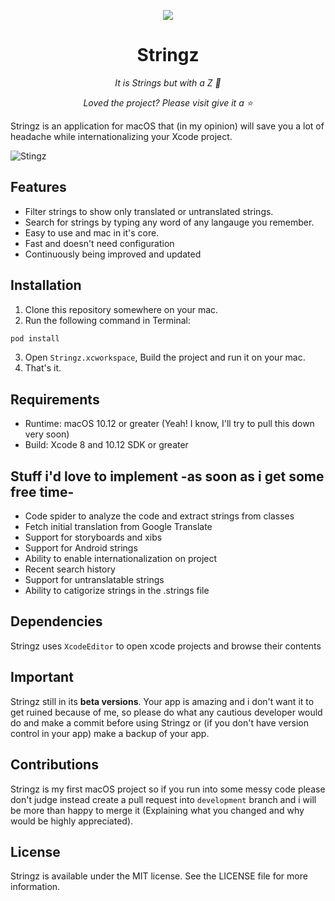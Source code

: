 <p align="center">
<img src="https://raw.githubusercontent.com/mohakapt/Stringz/master/app_icon.png">
</p>

<h1 align="center">Stringz</h1>
<p align="center"><i>It is Strings but with a Z 😬</i></p>

<p align="center"><i>Loved the project? Please visit give it a ⭐️</i></p>

Stringz is an application for macOS that (in my opinion) will save you a lot of headache while internationalizing your Xcode project.

![Stingz](https://raw.githubusercontent.com/mohakapt/Stringz/master/hero_image.png)

## Features
* Filter strings to show only translated or untranslated strings.
* Search for strings by typing any word of any langauge you remember.
* Easy to use and mac in it's core.
* Fast and doesn't need configuration
* Continuously being improved and updated

## Installation
1. Clone this repository somewhere on your mac.
2. Run the following command in Terminal:

```ruby
pod install
```

3. Open `Stringz.xcworkspace`, Build the project and run it on your mac.
4. That's it.

## Requirements
* Runtime: macOS 10.12 or greater (Yeah! I know, I'll try to pull this down very soon)
* Build: Xcode 8 and 10.12 SDK or greater

## Stuff i'd love to implement -as soon as i get some free time-
* Code spider to analyze the code and extract strings from classes
* Fetch initial translation from Google Translate
* Support for storyboards and xibs
* Support for Android strings
* Ability to enable internationalization on project
* Recent search history
* Support for untranslatable strings
* Ability to catigorize strings in the .strings file

## Dependencies
Stringz uses `XcodeEditor` to open xcode projects and browse their contents

## Important
Stringz still in its **beta versions**. Your app is amazing and i don't want it to get ruined because of me, so please do what any cautious developer would do and make a commit before using Stringz or (if you don't have version control in your app) make a backup of your app.

## Contributions
Stringz is my first macOS project so if you run into some messy code please don't judge instead create a pull request into `development` branch and i will be more than happy to merge it (Explaining what you changed and why would be highly appreciated).

## License
Stringz is available under the MIT license. See the LICENSE file for more information.
